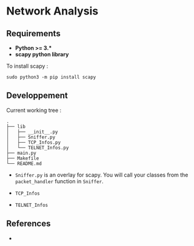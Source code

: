 # Network Analysis

## Requirements

 - **Python >= 3.\***
 - **scapy python library**

To install scapy :

```
sudo python3 -m pip install scapy
```

## Developpement

Current working tree :

```
.
├── lib
│   ├── __init__.py
│   ├── Sniffer.py
│   ├── TCP_Infos.py
│   └── TELNET_Infos.py
├── main.py
├── Makefile
└── README.md
```

 - ```Sniffer.py``` is an overlay for scapy. You will call your classes from the  ```packet_handler``` function in  ```Sniffer```.

 - ```TCP_Infos```

 - ```TELNET_Infos```

## References
 -
